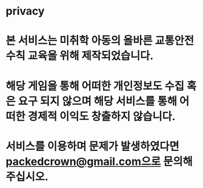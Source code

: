 # privacy
# 본 서비스는 미취학 아동의 올바른 교통안전 수칙 교육을 위해 제작되었습니다.
# 해당 게임을 통해 어떠한 개인정보도 수집 혹은 요구 되지 않으며 해당 서비스를 통해 어떠한 경제적 이익도 창출하지 않습니다.
# 서비스를 이용하며 문제가 발생하였다면 packedcrown@gmail.com으로 문의해주십시오.
